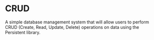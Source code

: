 # CRUD


A simple database management system that will allow users to perform CRUD (Create, Read, Update, Delete) operations on data using the Persistent library.
